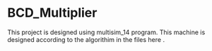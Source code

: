 # BCD_Multiplier
This project is designed using multisim_14 program. This machine is designed according to the algorithim in the files here . 

